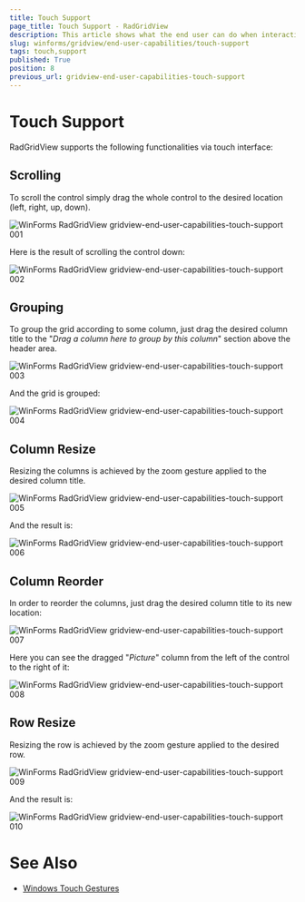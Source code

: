 ```yaml
---
title: Touch Support
page_title: Touch Support - RadGridView
description: This article shows what the end user can do when interacting with RadGridView on a touch screen.  
slug: winforms/gridview/end-user-capabilities/touch-support
tags: touch,support
published: True
position: 8
previous_url: gridview-end-user-capabilities-touch-support
---
```


# Touch Support

RadGridView supports the following functionalities via touch interface:

## Scrolling

To scroll the control simply drag the whole control to the desired location (left, right, up, down).

![WinForms RadGridView gridview-end-user-capabilities-touch-support 001](images/gridview-end-user-capabilities-touch-support001.png)

Here is the result of scrolling the control down:

![WinForms RadGridView gridview-end-user-capabilities-touch-support 002](images/gridview-end-user-capabilities-touch-support002.png)

## Grouping

To group the grid according to some column, just drag the desired column title to the "*Drag a column here to group by this column*" section above the header area.

![WinForms RadGridView gridview-end-user-capabilities-touch-support 003](images/gridview-end-user-capabilities-touch-support003.png)

And the grid is grouped:

![WinForms RadGridView gridview-end-user-capabilities-touch-support 004](images/gridview-end-user-capabilities-touch-support004.png)

## Column Resize

Resizing the columns is achieved by the zoom gesture applied to the desired column title.

![WinForms RadGridView gridview-end-user-capabilities-touch-support 005](images/gridview-end-user-capabilities-touch-support005.png)

And the result is:

![WinForms RadGridView gridview-end-user-capabilities-touch-support 006](images/gridview-end-user-capabilities-touch-support006.png)

## Column Reorder

In order to reorder the columns, just drag the desired column title to its new location:

![WinForms RadGridView gridview-end-user-capabilities-touch-support 007](images/gridview-end-user-capabilities-touch-support007.png)

Here you can see the dragged "*Picture*" column from the left of the control to the right of it:

![WinForms RadGridView gridview-end-user-capabilities-touch-support 008](images/gridview-end-user-capabilities-touch-support008.png)

## Row Resize

Resizing the row is achieved by the zoom gesture applied to the desired row.

![WinForms RadGridView gridview-end-user-capabilities-touch-support 009](images/gridview-end-user-capabilities-touch-support009.png)

And the result is:

![WinForms RadGridView gridview-end-user-capabilities-touch-support 010](images/gridview-end-user-capabilities-touch-support010.png)

# See Also

 * [Windows Touch Gestures](http://msdn.microsoft.com/en-us/library/windows/desktop/dd940543(v=vs.85).aspx)
